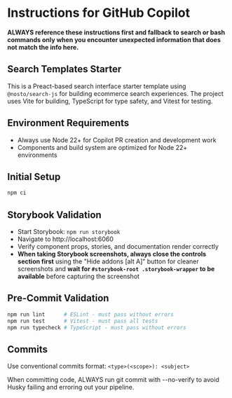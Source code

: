 # Instructions for GitHub Copilot

**ALWAYS reference these instructions first and fallback to search or bash commands only when you encounter unexpected information that does not match the info here.**

## Search Templates Starter

This is a Preact-based search interface starter template using `@nosto/search-js` for building ecommerce search experiences. The project uses Vite for building, TypeScript for type safety, and Vitest for testing.

## Environment Requirements

- Always use Node 22+ for Copilot PR creation and development work
- Components and build system are optimized for Node 22+ environments

## Initial Setup

```bash
npm ci
```

## Storybook Validation

- Start Storybook: `npm run storybook`
- Navigate to http://localhost:6060
- Verify component props, stories, and documentation render correctly
- **When taking Storybook screenshots, always close the controls section first** using the "Hide addons [alt A]" button for cleaner screenshots and **wait for `#storybook-root .storybook-wrapper` to be available** before capturing the screenshot

## Pre-Commit Validation

```bash
npm run lint      # ESLint - must pass without errors
npm run test      # Vitest - must pass all tests
npm run typecheck # TypeScript - must pass without errors
```

## Commits

Use conventional commits format: `<type>(<scope>): <subject>`

When committing code, ALWAYS run git commit with --no-verify to avoid Husky failing and erroring out your pipeline.
